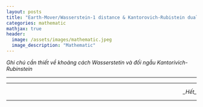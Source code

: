 ```yaml
---
layout: posts
title: "Earth-Mover/Wasserstein-1 distance & Kantorovich-Rubistein duality"
categories: mathematic
mathjax: true
header:
  image: /assets/images/mathematic.jpeg
  image_description: "Mathematic"
---
```


*Ghi chú cần thiết về khoảng cách Wasserstetin và đối ngẫu Kantorivich-Rubinstein*

---



---

<div align="right"><i>_Hết_</i></div> 

---